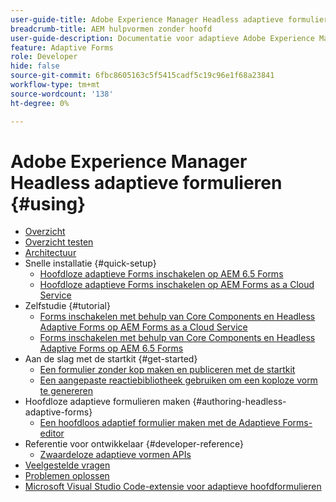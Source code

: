 ```yaml
---
user-guide-title: Adobe Experience Manager Headless adaptieve formulieren
breadcrumb-title: AEM hulpvormen zonder hoofd
user-guide-description: Documentatie voor adaptieve Adobe Experience Manager Headless-formulieren
feature: Adaptive Forms
role: Developer
hide: false
source-git-commit: 6fbc8605163c5f5415cadf5c19c96e1f68a23841
workflow-type: tm+mt
source-wordcount: '138'
ht-degree: 0%

---
```



# Adobe Experience Manager Headless adaptieve formulieren {#using}

+ [Overzicht](overview.md)
+ [Overzicht testen](overview-testing.md)
+ [Architectuur](architecture.md)
+ Snelle installatie {#quick-setup}
   + [Hoofdloze adaptieve Forms inschakelen op AEM 6.5 Forms](enable-headless-adaptive-forms-and-core-components.md)
   + [Hoofdloze adaptieve Forms inschakelen op AEM Forms as a Cloud Service](enable-headless-adaptive-forms-and-core-components-on-forms-cloud-service.md)
+ Zelfstudie {#tutorial}
   + [Forms inschakelen met behulp van Core Components en Headless Adaptive Forms op AEM Forms as a Cloud Service](build-engaging-forms-using-core-components-and-headless-adaptive-forms-aem-forms-cloud-service.md)
   + [Forms inschakelen met behulp van Core Components en Headless Adaptive Forms op AEM 6.5 Forms](build-engaging-forms-using-core-components-and-headless-adaptive-forms-on-aem-65-forms.md)
+ Aan de slag met de startkit {#get-started}
   + [Een formulier zonder kop maken en publiceren met de startkit](create-and-publish-a-headless-form.md)
   + [Een aangepaste reactiebibliotheek gebruiken om een koploze vorm te genereren](use-google-material-ui-react-components-to-render-a-headless-form.md)
+ Hoofdloze adaptieve formulieren maken {#authoring-headless-adaptive-forms}
   + [Een hoofdloos adaptief formulier maken met de Adaptieve Forms-editor](create-a-headless-adaptive-form.md)
+ Referentie voor ontwikkelaar {#developer-reference}
   + [ Zwaardeloze adaptieve vormen APIs ](https://opensource.adobe.com/aem-forms-af-runtime/api/)
+ [Veelgestelde vragen](faq.md)
+ [Problemen oplossen](troubleshooting.md)
+ [Microsoft Visual Studio Code-extensie voor adaptieve hoofdformulieren](visual-studio-code-extension-for-headless-adaptive-forms.md)



<!--

Articles must be added to this TOC file in order to render.

Use this list format to specify links to articles and section headings that expand and collapse in the left rail of the user guide.

An article link CANNOT be used as a section heading.
-->
